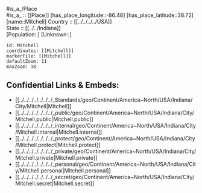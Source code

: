 ﻿---
location: [38.72,-86.48] 
mapzoom: [7,12] 
mapmarker: city 
type: City
tags:
- geo/City


SpocWebEntityId: 32511
isDeleted: false
confidential: public

---
#is_a_/Place  
#is_a_ :: [[Place]] 
[has_place_longitude::-86.48] 
[has_place_latitude::38.72] 
[name::Mitchell] 
Country :: [[../../../../USA]]  
State :: [[../../Indiana]]  
[Population::] 
[Unknown::] 


```leaflet
id: Mitchell
coordinates: [[Mitchell]] 
markerFile: [[Mitchell]] 
defaultZoom: 11 
maxZoom: 18
```


## Confidential Links & Embeds: 
- [[../../../../../../../_Standards/geo/Continent/America~North/USA/Indiana/City/Mitchell|Mitchell]] 
- [[../../../../../../../_public/geo/Continent/America~North/USA/Indiana/City/Mitchell.public|Mitchell.public]] 
- [[../../../../../../../_internal/geo/Continent/America~North/USA/Indiana/City/Mitchell.internal|Mitchell.internal]] 
- [[../../../../../../../_protect/geo/Continent/America~North/USA/Indiana/City/Mitchell.protect|Mitchell.protect]] 
- [[../../../../../../../_private/geo/Continent/America~North/USA/Indiana/City/Mitchell.private|Mitchell.private]] 
- [[../../../../../../../_personal/geo/Continent/America~North/USA/Indiana/City/Mitchell.personal|Mitchell.personal]] 
- [[../../../../../../../_secret/geo/Continent/America~North/USA/Indiana/City/Mitchell.secret|Mitchell.secret]] 
